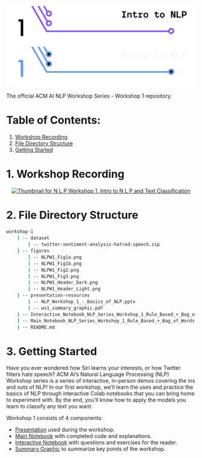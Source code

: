 ![Header for Workshop 1 Intro to N L P](./figures/NLPW1_Header_Light.png#gh-light-mode-only)
![Header for Workshop 1 Intro to N L P](./figures/NLPW1_Header_Dark.png#gh-dark-mode-only)

The official ACM AI NLP Workshop Series - Workshop 1 repository.

# Table of Contents:

<div class="alert alert-block alert-info">
<ol>
    <li><a href="#1-workshop-recording">Workshop Recording</a></li>
    <li><a href="#2-file-directory-structure">File Directory Structure</a></li>
    <li><a href="#3-getting-started">Getting Started</a></li>
</ul>
</div>

# 1. Workshop Recording

<div align="center">
<a href="https://youtu.be/vTGxaUOArd8">
<img
    src="https://i.ytimg.com/vi/vTGxaUOArd8/maxresdefault.jpg?sqp=-oaymwEcCNACELwBSFXyq4qpAw4IARUAAIhCGAFwAcABBg==\u0026rs=AOn4CLAi9Z6xz-NdZBtrblK3oLdpNVDP1A"
    alt="Thumbnail for N L P Workshop 1, Intro to N L P and Text Classification"
    width="500px"
/>
</a>
</div>

# 2. File Directory Structure

```bash
workshop-1
    | -- dataset
        | -- twitter-sentiment-analysis-hatred-speech.zip
    | -- figures
        | -- NLPW1_Fig1a.png
        | -- NLPW1_Fig1b.png
        | -- NLPW1_Fig2.png
        | -- NLPW1_Fig3.png
        | -- NLPW1_Header_Dark.png
        | -- NLPW1_Header_Light.png
    | -- presentation-resources
        | -- NLP_Workshop_1_-_Basics_of_NLP.pptx
        | -- ws1_summary_graphic.pdf
    | -- Interactive_Notebook_NLP_Series_Workshop_1_Rule_Based_+_Bag_of_Words.ipynb
    | -- Main_Notebook_NLP_Series_Workshop_1_Rule_Based_+_Bag_of_Words.ipynb
    | -- README.md

```

# 3. Getting Started

Have you ever wondered how Siri learns your interests, or how Twitter filters hate speech? ACM AI’s Natural Language Processing (NLP) Workshop series is a series of interactive, in-person demos covering the ins and outs of NLP!  In our first workshop, we’ll learn the uses and practice the basics of NLP through interactive Colab notebooks that you can bring home to experiment with. By the end, you’ll know how to apply the models you learn to classify any text you want.


Workshop 1 consists of 4 components:
- [Presentation](./presentation-resources/NLP_Workshop_1_-_Basics_of_NLP.pptx) used during the workshop.
- [Main Notebook](./NLP_WS1_Main.ipynb) with completed code and explanations.
- [Interactive Notebook](./NLP_WS1_Interactive.ipynb) with questions and exercises for the reader.
- [Summary Graphic](./presentation-resources/ws1_summary_graphic.pdf) to summarize key points of the workshop.